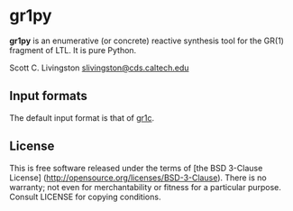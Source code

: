 gr1py
=====

**gr1py** is an enumerative (or concrete) reactive synthesis tool for the GR(1)
fragment of LTL. It is pure Python.

Scott C. Livingston  <slivingston@cds.caltech.edu>


Input formats
-------------

The default input format is that of [gr1c](http://scottman.net/2012/gr1c).


License
-------

This is free software released under the terms of [the BSD 3-Clause License]
(http://opensource.org/licenses/BSD-3-Clause).  There is no warranty; not even
for merchantability or fitness for a particular purpose.  Consult LICENSE for
copying conditions.

